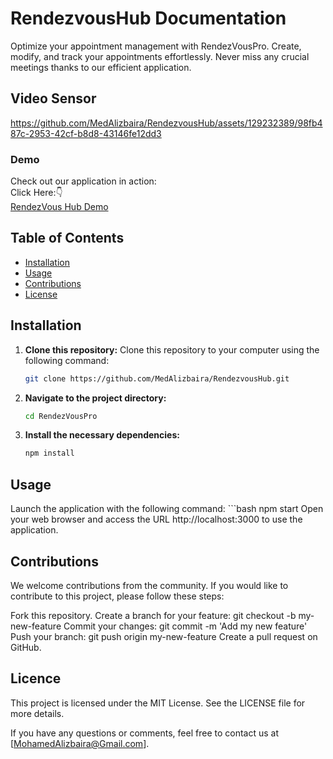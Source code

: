 # RendezvousHub Documentation

Optimize your appointment management with RendezVousPro. Create, modify, and track your appointments effortlessly. Never miss any crucial meetings thanks to our efficient application.

## Video Sensor
https://github.com/MedAlizbaira/RendezvousHub/assets/129232389/98fb487c-2953-42cf-b8d8-43146fe12dd3






### Demo
Check out our application in action: <br>
Click Here:👇 <br>
[RendezVous Hub Demo](https://rendezvous-hub.vercel.app/)

## Table of Contents

- [Installation](#installation)
- [Usage](#usage)
- [Contributions](#contributions)
- [License](#license)

## Installation

1. **Clone this repository:** 
   Clone this repository to your computer using the following command:
   ```bash
   git clone https://github.com/MedAlizbaira/RendezvousHub.git

2. **Navigate to the project directory:** 
   ```bash
   cd RendezVousPro
3. **Install the necessary dependencies:**
   ```bash
   npm install
## Usage
Launch the application with the following command:
    ```bash
    npm start
Open your web browser and access the URL http://localhost:3000 to use the application.
## Contributions
We welcome contributions from the community. If you would like to contribute to this project, please follow these steps:

Fork this repository.
Create a branch for your feature: git checkout -b my-new-feature
Commit your changes: git commit -m 'Add my new feature'
Push your branch: git push origin my-new-feature
Create a pull request on GitHub.
## Licence
This project is licensed under the MIT License. See the LICENSE file for more details.

If you have any questions or comments, feel free to contact us at [MohamedAlizbaira@Gmail.com].
